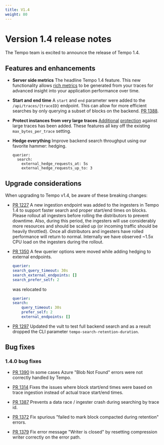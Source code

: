 ```yaml
---
title: V1.4
weight: 80
---
```


# Version 1.4 release notes

The Tempo team is excited to announce the release of Tempo 1.4.

## Features and enhancements

- **Server side metrics** The headline Tempo 1.4 feature. This new functionality
  allows [rich metrics](https://grafana.com/docs/tempo/latest/server_side_metrics/) to be
  generated from your traces for advanced insight into your application performance over time.

- **Start and end time** A `start` and `end` parameter were added to the `/api/traces/{traceID}`
  endpoint. This can allow for more efficient searches by only querying a subset of blocks
  on the backend. [PR 1388](https://github.com/grafana/tempo/pull/1388).

- **Protect instances from very large traces** [Additional](https://github.com/grafana/tempo/pull/1317) 
  [protection](https://github.com/grafana/tempo/pull/1318) against large
  traces has been added. These features all key off the existing `max_bytes_per_trace`
  setting.

- **Hedge everything** Improve backend search throughput using our favorite hammer: hedging.
  ```
  querier:
    search:
      external_hedge_requests_at: 5s
      external_hedge_requests_up_to: 3
  ```

## Upgrade considerations

When upgrading to Tempo v1.4, be aware of these breaking changes:

- [PR 1227](https://github.com/grafana/tempo/pull/1227) A new ingestion endpoint was added to the ingesters in Tempo 1.4 to support faster search and proper start/end times on blocks. Please rollout all ingesters before rolling the distributors to prevent downtime. Also, during this period, the ingesters will use considerably more resources and should be scaled up (or incoming traffic should be heavily throttled). Once all distributors and ingesters have rolled performance will return to normal. Internally we have observed ~1.5x CPU load on the ingesters during the rollout.

- [PR 1350](https://github.com/grafana/tempo/pull/1350) A few querier options were moved while adding hedging to external endpoints.
  ```yaml
  querier:
  search_query_timeout: 30s
  search_external_endpoints: []
  search_prefer_self: 2
  ```
  was relocated to
  ```yaml
  querier:
  search:
      query_timeout: 30s
      prefer_self: 2
      external_endpoints: []
  ```

- [PR 1297](https://github.com/grafana/tempo/pull/1297) Updated the vult to test full backend search and as a result dropped the CLI parameter `tempo-search-retention-duration`.

## Bug fixes

### 1.4.0 bug fixes

- [PR 1390](https://github.com/grafana/tempo/pull/1390) In some cases Azure "Blob Not Found" errors were not correctly handled by Tempo. 

- [PR 1314](https://github.com/grafana/tempo/pull/1314) Fixes the issues where block start/end times were based on trace ingestion instead of actual trace start/end times.

- [PR 1387](https://github.com/grafana/tempo/pull/1387) Prevents a data race / ingester crash during searching by trace id.

- [PR 1372](https://github.com/grafana/tempo/pull/1372) Fix spurious "failed to mark block compacted during retention" errors.

- [PR 1379](https://github.com/grafana/tempo/pull/1379) Fix error message "Writer is closed" by resetting compression writer correctly on the error path.